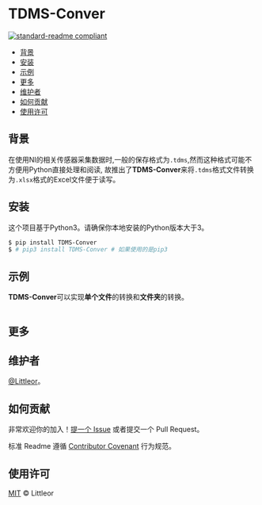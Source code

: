 # TDMS-Conver

[![standard-readme compliant](https://img.shields.io/badge/readme%20style-standard-brightgreen.svg?style=flat-square)](https://github.com/RichardLitt/standard-readme)

- [背景](#背景)
- [安装](#安装)
- [示例](#示例)
- [更多](更多 )
- [维护者](#维护者)
- [如何贡献](#如何贡献)
- [使用许可](#使用许可)

## 背景

在使用NI的相关传感器采集数据时,一般的保存格式为`.tdms`,然而这种格式可能不方便用Python直接处理和阅读, 故推出了**TDMS-Conver**来将`.tdms`格式文件转换为`.xlsx`格式的Excel文件便于读写。

## 安装

这个项目基于Python3。请确保你本地安装的Python版本大于3。

```sh
$ pip install TDMS-Conver
$ # pip3 install TDMS-Conver # 如果使用的是pip3
```

## 示例

**TDMS-Conver**可以实现**单个文件**的转换和**文件夹**的转换。

```bash
```

## 更多


## 维护者

[@Littleor](https://github.com/Littleor)。

## 如何贡献

非常欢迎你的加入！[提一个 Issue](https://github.com/Littleor/TDMS-Conver/issues/new) 或者提交一个 Pull Request。


标准 Readme 遵循 [Contributor Covenant](http://contributor-covenant.org/version/1/3/0/) 行为规范。


## 使用许可

[MIT](LICENSE) © Littleor
